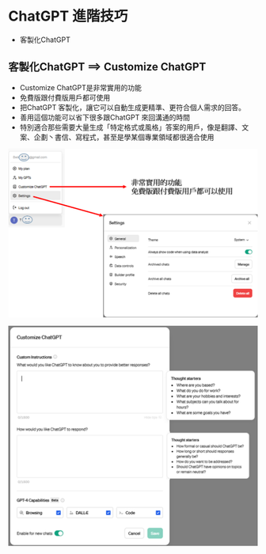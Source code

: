 # ChatGPT 進階技巧
- 客製化ChatGPT

## 客製化ChatGPT ==> Customize ChatGPT
- Customize ChatGPT是非常實用的功能
- 免費版跟付費版用戶都可使用
- 把ChatGPT 客製化，讓它可以自動生成更精準、更符合個人需求的回答。
- 善用這個功能可以省下很多跟ChatGPT 來回溝通的時間
- 特別適合那些需要大量生成「特定格式或風格」答案的用戶，像是翻譯、文案、企劃丶書信、寫程式，甚至是學某個專業領域都很適合使用
  
![ChatGPT_settings.png](ChatGPT_settings.png)

![ChatGPT_advanced_1.png](ChatGPT_advanced_1.png)
